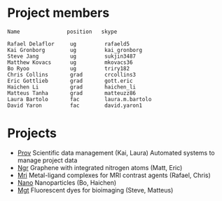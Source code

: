 Project members
==============

    Name               position   skype 

    Rafael Delaflor     ug         rafaeld5
    Kai Gronborg        ug         kai_gronborg 
    Steve Jang          ug         sukjin3487
    Matthew Kovacs      ug         mkovacs36
    Bo Ryoo             ug         triry182
    Chris Collins       grad       crcollins3
    Eric Gottlieb       grad       gott.eric
    Haichen Li          grad       haichen_li
    Matteus Tanha       grad       matteuzz86
    Laura Bartolo       fac        laura.m.bartolo
    David Yaron         fac        david.yaron1

Projects
===========

* [Prov][prov] Scientific data management (Kai, Laura)  Automated systems to manage project data 
* [Ngr][ngr] Graphene with integrated nitrogen atoms (Matt, Eric)
* [Mri][mri] Metal-ligand complexes for MRI contrast agents (Rafael, Chris)
* [Nano][nano] Nanoparticles (Bo, Haichen)
* [Mgt][mgt] Fluorescent dyes for bioimaging (Steve, Matteus)


[prov]: https://github.com/djyaron/compreu/wiki/prov

[ngr]: https://github.com/djyaron/compreu/wiki/ngr

[mri]: https://github.com/djyaron/compreu/wiki/mri

[nano]: https://github.com/djyaron/compreu/wiki/nano

[mgt]: https://github.com/djyaron/compreu/wiki/mgt
